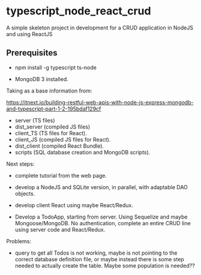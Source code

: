 # typescript_node_react_crud
A simple skeleton project in development for a CRUD application in NodeJS and using ReactJS


## Prerequisites

- npm install -g typescript ts-node

- MongoDB 3 installed.


Taking as a base information from:

https://itnext.io/building-restful-web-apis-with-node-js-express-mongodb-and-typescript-part-1-2-195bdaf129cf


- server (TS files)
- dist_server (compiled JS files)
- client_TS (TS files for React).
- client_JS (compiled JS files for React).
- dist_client (compiled React Bundle).
- scripts (SQL database creation and MongoDB scripts).



Next steps:

- complete tutorial from the web page.
- develop a NodeJS and SQLite version, in parallel, with adaptable DAO objects.
- develop client React using maybe React/Redux.



- Develop a TodoApp, starting from server. Using Sequelize and maybe Mongoose/MongoDB. No authentication, complete an entire CRUD line using server code and React/Redux.

Problems:
- query to get all Todos is not working, maybe is not pointing to the correct database definition file, or maybe instead there is some step needed to actually create the table. Maybe some population is needed??



